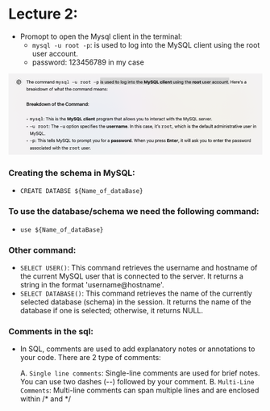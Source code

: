 # Lecture 2:

- Promopt to open the Mysql client in the terminal:
  - `mysql -u root -p`: is used to log into the MySQL client using the root user account.
  - password: 123456789 in my case

![Meaning of the command](./Images/1.LoginCommand.png)

### Creating the schema in MySQL:

- `CREATE DATABSE ${Name_of_dataBase}`

### To use the database/schema we need the following command:

- `use ${Name_of_dataBase}`

### Other command:

- `SELECT USER()`: This command retrieves the username and hostname of the current MySQL user that is connected to the server. It returns a string in the format 'username@hostname'.
- `SELECT DATABASE()`: This command retrieves the name of the currently selected database (schema) in the session. It returns the name of the database if one is selected; otherwise, it returns NULL.

### Comments in the sql:

- In SQL, comments are used to add explanatory notes or annotations to your code. There are 2 type of comments:

  A. `Single line comments`: Single-line comments are used for brief notes. You can use two dashes (--) followed by your comment.
  B. `Multi-Line Comments`: Multi-line comments can span multiple lines and are enclosed within /* and */
